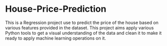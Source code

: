 # House-Price-Prediction
This is a Regression project use to predict the price of the house based on various features provided in the dataset. This project aims apply various Python tools to get a visual understanding of the data and clean it to make it ready to apply machine learning operations on it.
